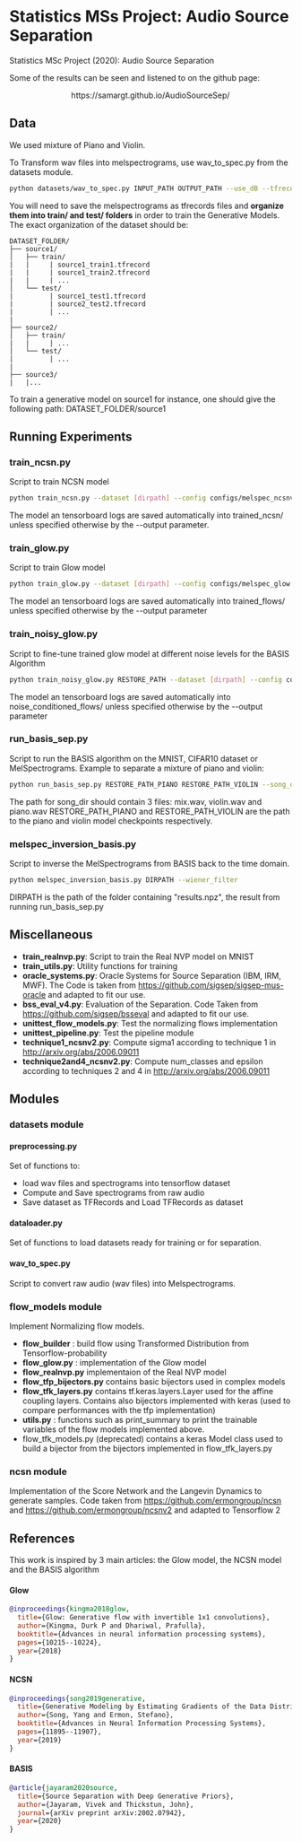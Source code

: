 # Statistics MSs Project: Audio Source Separation
Statistics MSc Project (2020): Audio Source Separation

Some of the results can be seen and listened to on the github page:
<center> https://samargt.github.io/AudioSourceSep/ </center>

## Data

We used mixture of Piano and Violin.

To Transform wav files into melspectrograms, use  wav_to_spec.py from the datasets module.
```bash
python datasets/wav_to_spec.py INPUT_PATH OUTPUT_PATH --use_dB --tfrecords
```

You will need to save the melspectrograms as tfrecords files and **organize them into train/ and test/ folders** in order to train the Generative Models. The exact organization of the dataset should be:

```
DATASET_FOLDER/
├── source1/
│   ├── train/
|   |     | source1_train1.tfrecord
|   |     | source1_train2.tfrecord
|   |     | ... 
│   └── test/
|         | source1_test1.tfrecord
|         | source2_test2.tfrecord
|         | ... 
|
├── source2/
│   ├── train/
|   |     | ...
│   └── test/
|         | ...
|
├── source3/
|   |...
```

To train a generative model on source1 for instance, one should give the following path: DATASET_FOLDER/source1

## Running Experiments

### train_ncsn.py
Script to train NCSN model
```bash
python train_ncsn.py --dataset [dirpath] --config configs/melspec_ncsnv1.yml

```
The model an tensorboard logs are saved automatically into trained_ncsn/ unless specified otherwise by the --output parameter.

### train_glow.py
Script to train Glow model
```bash
python train_glow.py --dataset [dirpath] --config configs/melspec_glow.yml
```
The model an tensorboard logs are saved automatically into trained_flows/ unless specified otherwise by the --output parameter


### train_noisy_glow.py
Script to fine-tune trained glow model at different noise levels for the BASIS Algorithm
```bash
python train_noisy_glow.py RESTORE_PATH --dataset [dirpath] --config configs/melspec_noisy_glow.yml
```
The model an tensorboard logs are saved automatically into noise_conditioned_flows/ unless specified otherwise by the --output parameter


### run_basis_sep.py
Script to run the BASIS algorithm on the MNIST, CIFAR10 dataset or MelSpectrograms.
Example to separate a mixture of piano and violin:
```bash
python run_basis_sep.py RESTORE_PATH_PIANO RESTORE_PATH_VIOLIN --song_dir [PATH] --model ncsn --config configs/melspec_ncsnv1.yml --output [DIRPATH]

```
The path for song_dir should contain 3 files: mix.wav, violin.wav and piano.wav
RESTORE_PATH_PIANO and RESTORE_PATH_VIOLIN are the path to the piano and violin model checkpoints respectively.

### melspec_inversion_basis.py
Script to inverse the MelSpectrograms from BASIS back to the time domain.
```bash
python melspec_inversion_basis.py DIRPATH --wiener_filter

```
DIRPATH is the path of the folder containing "results.npz", the result from running run_basis_sep.py

## Miscellaneous

- **train_realnvp.py**: Script to train the Real NVP model on MNIST
- **train_utils.py**: Utility functions for training
- **oracle_systems.py**: Oracle Systems for Source Separation (IBM, IRM, MWF). The Code is taken from https://github.com/sigsep/sigsep-mus-oracle and adapted to fit our use.
- **bss_eval_v4.py**: Evaluation of the Separation. Code Taken from https://github.com/sigsep/bsseval and adapted to fit our use.
- **unittest_flow_models.py**: Test the normalizing flows implementation
- **unittest_pipeline.py**: Test the pipeline module
- **technique1_ncsnv2.py**: Compute sigma1 according to technique 1 in http://arxiv.org/abs/2006.09011
- **technique2and4_ncsnv2.py**: Compute num_classes and epsilon according to techniques 2 and 4 in http://arxiv.org/abs/2006.09011

## Modules

### datasets module
#### preprocessing.py
Set of functions to:
- load wav files and spectrograms into tensorflow dataset
- Compute and Save spectrograms from raw audio
- Save dataset as TFRecords and Load TFRecords as dataset

#### dataloader.py
Set of functions to load datasets ready for training or for separation.

#### wav_to_spec.py
Script to convert raw audio (wav files) into Melspectrograms.

### flow_models module
Implement Normalizing flow models.

- **flow_builder** : build flow using Transformed Distribution from Tensorflow-probability
- **flow_glow.py** : implementation of the Glow model
- **flow_realnvp.py** implementaion of the Real NVP model
- **flow_tfp_bijectors.py** contains basic bijectors used in complex models
- **flow_tfk_layers.py** contains tf.keras.layers.Layer used for the affine coupling layers. Contains also bijectors implemented with keras (used to compare performances with the tfp implementation)
- **utils.py** : functions such as print_summary to print the trainable variables of the flow models implemented above.
- flow_tfk_models.py (deprecated) contains a keras Model class used to build a bijector from the bijectors implemented in flow_tfk_layers.py

### ncsn module
Implementation of the Score Network and the Langevin Dynamics to generate samples.
Code taken from https://github.com/ermongroup/ncsn and https://github.com/ermongroup/ncsnv2 and adapted to Tensorflow 2

## References
This work is inspired by 3 main articles: the Glow model, the NCSN model and the BASIS algorithm


#### Glow
```bib
@inproceedings{kingma2018glow,
  title={Glow: Generative flow with invertible 1x1 convolutions},
  author={Kingma, Durk P and Dhariwal, Prafulla},
  booktitle={Advances in neural information processing systems},
  pages={10215--10224},
  year={2018}
}
```

#### NCSN
```bib
@inproceedings{song2019generative,
  title={Generative Modeling by Estimating Gradients of the Data Distribution},
  author={Song, Yang and Ermon, Stefano},
  booktitle={Advances in Neural Information Processing Systems},
  pages={11895--11907},
  year={2019}
}
```

#### BASIS
```bib
@article{jayaram2020source,
  title={Source Separation with Deep Generative Priors},
  author={Jayaram, Vivek and Thickstun, John},
  journal={arXiv preprint arXiv:2002.07942},
  year={2020}
}
```



